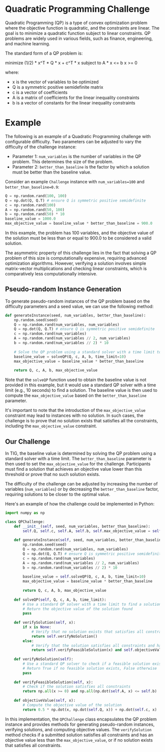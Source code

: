 # Quadratic Programming Challenge

Quadratic Programming (QP) is a type of convex optimization problem where the objective function is quadratic, and the constraints are linear. The goal is to minimize a quadratic function subject to linear constraints. QP problems are widely used in various fields, such as finance, engineering, and machine learning.

The standard form of a QP problem is:

minimize    (1/2) * x^T * Q * x + c^T * x
subject to  A * x <= b
            x >= 0

where:
- x is the vector of variables to be optimized
- Q is a symmetric positive semidefinite matrix
- c is a vector of coefficients
- A is a matrix of coefficients for the linear inequality constraints
- b is a vector of constants for the linear inequality constraints

# Example

The following is an example of a Quadratic Programming challenge with configurable difficulty. Two parameters can be adjusted to vary the difficulty of the challenge instance:

- Parameter 1: `num_variables` is the number of variables in the QP problem. This determines the size of the problem.
- Parameter 2: `better_than_baseline` is the factor by which a solution must be better than the baseline value.

Consider an example `Challenge` instance with `num_variables=100` and `better_than_baseline=0.9`:

```python
Q = np.random.rand(100, 100)
Q = np.dot(Q, Q.T) # ensure Q is symmetric positive semidefinite
c = np.random.rand(100)
A = np.random.rand(50, 100)
b = np.random.rand(50) * 10
baseline_value = 1000.0
max_objective_value = baseline_value * better_than_baseline = 900.0
```

In this example, the problem has 100 variables, and the objective value of the solution must be less than or equal to 900.0 to be considered a valid solution.

The asymmetric property of this challenge lies in the fact that solving a QP problem of this size is computationally expensive, requiring advanced optimization algorithms. However, verifying a solution involves simple matrix-vector multiplications and checking linear constraints, which is comparatively less computationally intensive.

## Pseudo-random Instance Generation

To generate pseudo-random instances of the QP problem based on the difficulty parameters and a seed value, we can use the following method:

```python
def generateInstance(seed, num_variables, better_than_baseline):
    np.random.seed(seed)
    Q = np.random.rand(num_variables, num_variables)
    Q = np.dot(Q, Q.T) # ensure Q is symmetric positive semidefinite
    c = np.random.rand(num_variables)
    A = np.random.rand(num_variables // 2, num_variables)
    b = np.random.rand(num_variables // 2) * 10
    
    # Solve the QP problem using a standard solver with a time limit to obtain the baseline value
    baseline_value = solveQP(Q, c, A, b, time_limit=10)
    max_objective_value = baseline_value * better_than_baseline
    
    return Q, c, A, b, max_objective_value
```

Note that the `solveQP` function used to obtain the baseline value is not provided in this example, but it would use a standard QP solver with a time limit (e.g., 10 seconds) to find a solution. The baseline value is then used to compute the `max_objective_value` based on the `better_than_baseline` parameter.

It's important to note that the introduction of the `max_objective_value` constraint may lead to instances with no solution. In such cases, the challenge is to prove that no solution exists that satisfies all the constraints, including the `max_objective_value` constraint.

## Our Challenge
In TIG, the baseline value is determined by solving the QP problem using a standard solver with a time limit. The `better_than_baseline` parameter is then used to set the `max_objective_value` for the challenge. Participants must find a solution that achieves an objective value lower than this threshold or prove that no such solution exists.

The difficulty of the challenge can be adjusted by increasing the number of variables (`num_variables`) or by decreasing the `better_than_baseline` factor, requiring solutions to be closer to the optimal value.

Here's an example of how the challenge could be implemented in Python:

```python
import numpy as np

class QPChallenge:
    def __init__(self, seed, num_variables, better_than_baseline):
        self.Q, self.c, self.A, self.b, self.max_objective_value = self.generateInstance(seed, num_variables, better_than_baseline)
    
    def generateInstance(self, seed, num_variables, better_than_baseline):
        np.random.seed(seed)
        Q = np.random.rand(num_variables, num_variables)
        Q = np.dot(Q, Q.T) # ensure Q is symmetric positive semidefinite
        c = np.random.rand(num_variables)
        A = np.random.rand(num_variables // 2, num_variables)
        b = np.random.rand(num_variables // 2) * 10
        
        baseline_value = self.solveQP(Q, c, A, b, time_limit=10)
        max_objective_value = baseline_value * better_than_baseline
        
        return Q, c, A, b, max_objective_value
    
    def solveQP(self, Q, c, A, b, time_limit):
        # Use a standard QP solver with a time limit to find a solution
        # Return the objective value of the solution found
        pass
    
    def verifySolution(self, x):
        if x is None:
            # Verify that no solution exists that satisfies all constraints
            return self.verifyNoSolution()
        else:
            # Verify that the solution satisfies all constraints and has an objective value less than max_objective_value
            return self.verifyFeasibleSolution(x) and self.objectiveValue(x) <= self.max_objective_value
    
    def verifyNoSolution(self):
        # Use a standard QP solver to check if a feasible solution exists
        # Return True if no feasible solution exists, False otherwise
        pass
    
    def verifyFeasibleSolution(self, x):
        # Check if the solution satisfies all constraints
        return np.all(x >= 0) and np.all(np.dot(self.A, x) <= self.b)
    
    def objectiveValue(self, x):
        # Compute the objective value of the solution
        return 0.5 * np.dot(x, np.dot(self.Q, x)) + np.dot(self.c, x)
```

In this implementation, the `QPChallenge` class encapsulates the QP problem instance and provides methods for generating pseudo-random instances, verifying solutions, and computing objective values. The `verifySolution` method checks if a submitted solution satisfies all constraints and has an objective value less than the `max_objective_value`, or if no solution exists that satisfies all constraints.
